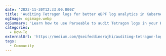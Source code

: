 ```yaml
---
date: '2023-11-30T12:33:00.000Z'
title: 'Auditing Tetragon logs for better eBPF log analytics in Kubernetes clusters'
ogImage: ogimage.webp
ogSummary: 'Learn how to use Parseable to audit Tetragon logs in your Kubernetes cluster'
categories:
  - How-To
externalUrl: 'https://medium.com/@seifeddinerajhi/auditing-tetragon-logs-for-better-ebpf-log-analytics-in-kubernetes-clusters-08bf3cd06224'
tags:
  - Community
---
```

